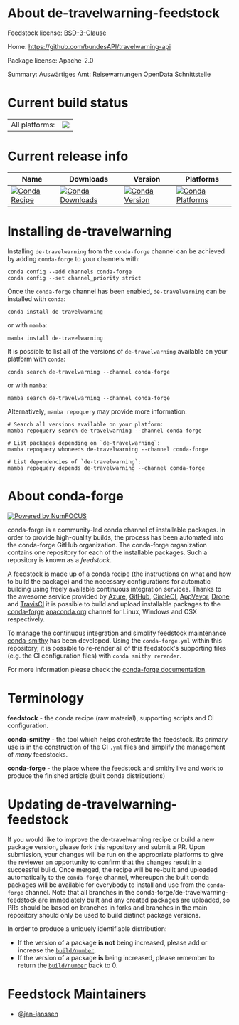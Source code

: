 About de-travelwarning-feedstock
================================

Feedstock license: [BSD-3-Clause](https://github.com/conda-forge/de-travelwarning-feedstock/blob/main/LICENSE.txt)

Home: https://github.com/bundesAPI/travelwarning-api

Package license: Apache-2.0

Summary: Auswärtiges Amt: Reisewarnungen OpenData Schnittstelle

Current build status
====================


<table><tr><td>All platforms:</td>
    <td>
      <a href="https://dev.azure.com/conda-forge/feedstock-builds/_build/latest?definitionId=17422&branchName=main">
        <img src="https://dev.azure.com/conda-forge/feedstock-builds/_apis/build/status/de-travelwarning-feedstock?branchName=main">
      </a>
    </td>
  </tr>
</table>

Current release info
====================

| Name | Downloads | Version | Platforms |
| --- | --- | --- | --- |
| [![Conda Recipe](https://img.shields.io/badge/recipe-de--travelwarning-green.svg)](https://anaconda.org/conda-forge/de-travelwarning) | [![Conda Downloads](https://img.shields.io/conda/dn/conda-forge/de-travelwarning.svg)](https://anaconda.org/conda-forge/de-travelwarning) | [![Conda Version](https://img.shields.io/conda/vn/conda-forge/de-travelwarning.svg)](https://anaconda.org/conda-forge/de-travelwarning) | [![Conda Platforms](https://img.shields.io/conda/pn/conda-forge/de-travelwarning.svg)](https://anaconda.org/conda-forge/de-travelwarning) |

Installing de-travelwarning
===========================

Installing `de-travelwarning` from the `conda-forge` channel can be achieved by adding `conda-forge` to your channels with:

```
conda config --add channels conda-forge
conda config --set channel_priority strict
```

Once the `conda-forge` channel has been enabled, `de-travelwarning` can be installed with `conda`:

```
conda install de-travelwarning
```

or with `mamba`:

```
mamba install de-travelwarning
```

It is possible to list all of the versions of `de-travelwarning` available on your platform with `conda`:

```
conda search de-travelwarning --channel conda-forge
```

or with `mamba`:

```
mamba search de-travelwarning --channel conda-forge
```

Alternatively, `mamba repoquery` may provide more information:

```
# Search all versions available on your platform:
mamba repoquery search de-travelwarning --channel conda-forge

# List packages depending on `de-travelwarning`:
mamba repoquery whoneeds de-travelwarning --channel conda-forge

# List dependencies of `de-travelwarning`:
mamba repoquery depends de-travelwarning --channel conda-forge
```


About conda-forge
=================

[![Powered by
NumFOCUS](https://img.shields.io/badge/powered%20by-NumFOCUS-orange.svg?style=flat&colorA=E1523D&colorB=007D8A)](https://numfocus.org)

conda-forge is a community-led conda channel of installable packages.
In order to provide high-quality builds, the process has been automated into the
conda-forge GitHub organization. The conda-forge organization contains one repository
for each of the installable packages. Such a repository is known as a *feedstock*.

A feedstock is made up of a conda recipe (the instructions on what and how to build
the package) and the necessary configurations for automatic building using freely
available continuous integration services. Thanks to the awesome service provided by
[Azure](https://azure.microsoft.com/en-us/services/devops/), [GitHub](https://github.com/),
[CircleCI](https://circleci.com/), [AppVeyor](https://www.appveyor.com/),
[Drone](https://cloud.drone.io/welcome), and [TravisCI](https://travis-ci.com/)
it is possible to build and upload installable packages to the
[conda-forge](https://anaconda.org/conda-forge) [anaconda.org](https://anaconda.org/)
channel for Linux, Windows and OSX respectively.

To manage the continuous integration and simplify feedstock maintenance
[conda-smithy](https://github.com/conda-forge/conda-smithy) has been developed.
Using the ``conda-forge.yml`` within this repository, it is possible to re-render all of
this feedstock's supporting files (e.g. the CI configuration files) with ``conda smithy rerender``.

For more information please check the [conda-forge documentation](https://conda-forge.org/docs/).

Terminology
===========

**feedstock** - the conda recipe (raw material), supporting scripts and CI configuration.

**conda-smithy** - the tool which helps orchestrate the feedstock.
                   Its primary use is in the construction of the CI ``.yml`` files
                   and simplify the management of *many* feedstocks.

**conda-forge** - the place where the feedstock and smithy live and work to
                  produce the finished article (built conda distributions)


Updating de-travelwarning-feedstock
===================================

If you would like to improve the de-travelwarning recipe or build a new
package version, please fork this repository and submit a PR. Upon submission,
your changes will be run on the appropriate platforms to give the reviewer an
opportunity to confirm that the changes result in a successful build. Once
merged, the recipe will be re-built and uploaded automatically to the
`conda-forge` channel, whereupon the built conda packages will be available for
everybody to install and use from the `conda-forge` channel.
Note that all branches in the conda-forge/de-travelwarning-feedstock are
immediately built and any created packages are uploaded, so PRs should be based
on branches in forks and branches in the main repository should only be used to
build distinct package versions.

In order to produce a uniquely identifiable distribution:
 * If the version of a package **is not** being increased, please add or increase
   the [``build/number``](https://docs.conda.io/projects/conda-build/en/latest/resources/define-metadata.html#build-number-and-string).
 * If the version of a package **is** being increased, please remember to return
   the [``build/number``](https://docs.conda.io/projects/conda-build/en/latest/resources/define-metadata.html#build-number-and-string)
   back to 0.

Feedstock Maintainers
=====================

* [@jan-janssen](https://github.com/jan-janssen/)

